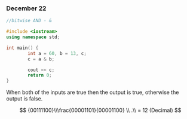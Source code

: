 ### December 22

```cpp
//bitwise AND - &

#include <iostream>
using namespace std;

int main() {
        int a = 60, b = 13, c;
        c = a & b;

        cout << c;
        return 0;
}
```

When both of the inputs are true then the output is true, otherwise the output is false.

$$
{00111100}\\\frac{00001101}{00001100} \\ .\\ = 12 (Decimal)
$$

 